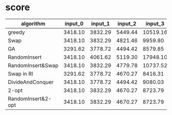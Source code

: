 # score

| algorithm          | input_0 | input_1 | input_2 | input_3  | input_4  | input_5   | input_6   |
| ------------------ | ------- | ------- | ------- | -------- | -------- | --------- | --------- |
| greedy             | 3418.10 | 3832.29 | 5449.44 | 10519.16 | 12684.06 | 25331.84  | 49892.05  |
| Swap               | 3418.10 | 3832.29 | 4821.46 | 9959.80  | 12578.42 | 24366.43  | 47988.87  |
| GA                 | 3291.62 | 3778.72 | 4494.42 | 8579.85  | 11251.08 | 33562.04  |           |
| RandomInsert       | 3418.10 | 4061.62 | 5119.30 | 17948.10 | 28696.91 | 110500.75 | 403022.49 |
| RandomInsert&Swap  | 3418.10 | 3832.29 | 4779.78 | 10737.52 | 16816.43 | 37496.29  | 102674.09 |
| Swap in RI         | 3291.62 | 3778.72 | 4670.27 | 8416.31  | 11803.58 | 21923.59  | 44484.03  |
| DivideAndConquer   | 3418.10 | 3778.72 | 4494.42 | 9080.03  | 11488.88 | 23069.36  | 44500.89  |
| 2-opt              | 3418.10 | 3832.29 | 4670.27 | 8723.79  | 11479.04 | 22588.82  | 44348.25  |
| RandomInsert&2-opt | 3418.10 | 3832.29 | 4670.27 | 8723.79  | 11479.04 | 22588.82  | 44348.25  |
